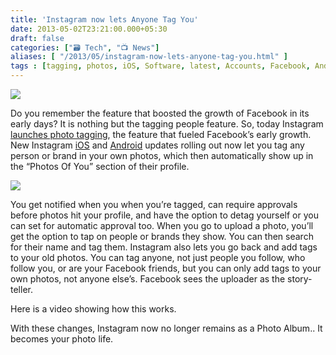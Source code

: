 ```yaml
---
title: 'Instagram now lets Anyone Tag You'
date: 2013-05-02T23:21:00.000+05:30
draft: false
categories: ["🗃️ Tech", "📺 News"]
aliases: [ "/2013/05/instagram-now-lets-anyone-tag-you.html" ]
tags : [tagging, photos, iOS, Software, latest, Accounts, Facebook, Android, Instagram, News]
---
```


[![](https://1.bp.blogspot.com/-6VdG08Y48t8/UYKmXsvKAlI/AAAAAAAABM0/1hpVzZ02iYs/s640/instagram.jpeg)](https://1.bp.blogspot.com/-6VdG08Y48t8/UYKmXsvKAlI/AAAAAAAABM0/1hpVzZ02iYs/s1600/instagram.jpeg)

  
Do you remember the feature that boosted the growth of Facebook in its early days? It is nothing but the tagging people feature. So, today Instagram [launches photo tagging](https://blog.instagram.com/post/49445004952/photosofyou), the feature that fueled Facebook’s early growth. New Instagram [iOS](httpss://itunes.apple.com/us/app/instagram/id389801252?mt=8) and [Android](httpss://play.google.com/store/apps/details?id=com.instagram.android&hl=en) updates rolling out now let you tag any person or brand in your own photos, which then automatically show up in the “Photos Of You” section of their profile.

  

[![](https://4.bp.blogspot.com/-JU-zyQv9PsA/UYKnDOWxh7I/AAAAAAAABM8/rLh7iCmynG4/s400/square+tagging.jpg)](https://4.bp.blogspot.com/-JU-zyQv9PsA/UYKnDOWxh7I/AAAAAAAABM8/rLh7iCmynG4/s1600/square+tagging.jpg)

  

You get notified when you when you’re tagged, can require approvals before photos hit your profile, and have the option to detag yourself or you can set for automatic approval too. When you go to upload a photo, you’ll get the option to tap on people or brands they show. You can then search for their name and tag them. Instagram also lets you go back and add tags to your old photos. You can tag anyone, not just people you follow, who follow you, or are your Facebook friends, but you can only add tags to your own photos, not anyone else’s. Facebook sees the uploader as the story-teller.

  

Here is a video showing how this works.

  

  

With these changes, Instagram now no longer remains as a Photo Album.. It becomes your photo life.